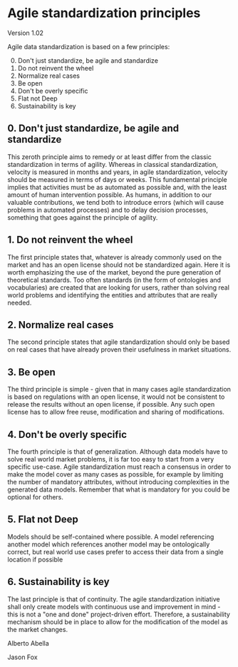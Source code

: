 # Agile standardization principles 
Version 1.02

Agile data standardization is based on a few principles:

0. Don't just standardize, be agile and standardize
1. Do not reinvent the wheel
2. Normalize real cases
3. Be open
4. Don't be overly specific
5. Flat not Deep
6. Sustainability is key


## 0. Don't just standardize, be agile and standardize
This zeroth principle aims to remedy or at least differ from the classic standardization in terms of agility. Whereas in classical standardization, velocity is measured in months and years, in agile standardization, velocity should be measured in terms of days or weeks. This fundamental principle implies that activities must be as automated as possible and, with the least amount of human intervention possible. As humans, in addition to our valuable contributions, we tend both to introduce errors (which will cause problems in automated processes) and to delay decision processes, something that goes against the principle of agility.

## 1. Do not reinvent the wheel
The first principle states that, whatever is already commonly used on the market and has an open license should not be standardized again. Here it is worth emphasizing the use of the market, beyond the pure generation of theoretical standards. Too often standards (in the form of ontologies and vocabularies) are created that are looking for users, rather than solving real world problems and identifying the entities and attributes that are really needed.

## 2. Normalize real cases
The second principle states that agile standardization should only be based on real cases that have already proven their usefulness in market situations.

## 3. Be open
The third principle is simple - given that in many cases agile standardization is based on regulations with an open license, it would not be consistent to release the results without an open license, if possible. Any such open license has to allow free reuse, modification and sharing of modifications.

## 4. Don't be overly specific
The fourth principle is that of generalization. Although data models have to solve real world market problems, it is far too easy to start from a very specific use-case. Agile standardization must reach a consensus in order to make the model cover as many cases as possible, for example by limiting the number of mandatory attributes, without introducing complexities in the generated data models. Remember that what is mandatory for you could be optional for others.

## 5. Flat not Deep
Models should be self-contained where possible. A model referencing another model which references another model may be ontologically correct, but real world use cases prefer to access their data from a single location if possible

## 6. Sustainability is key
The last principle is that of continuity. The agile standardization initiative shall only create models with continuous use and improvement in mind - this is not a "one and done" project-driven effort. Therefore, a sustainability mechanism should be in place to allow for the modification of the model as the market changes.


Alberto Abella

Jason Fox 